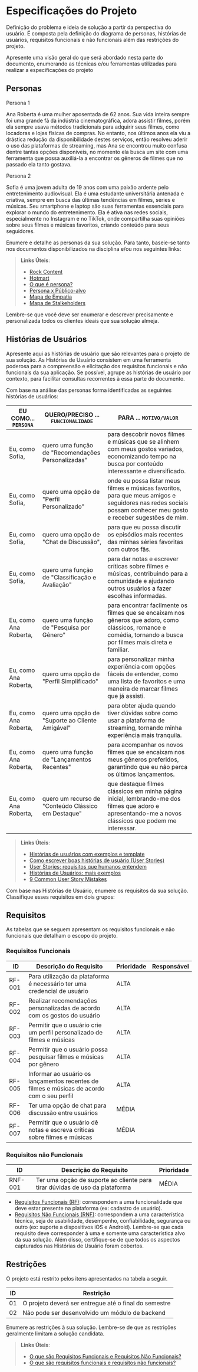 # Especificações do Projeto

Definição do problema e ideia de solução a partir da perspectiva do usuário. É composta pela definição do  diagrama de personas, histórias de usuários, requisitos funcionais e não funcionais além das restrições do projeto.

Apresente uma visão geral do que será abordado nesta parte do documento, enumerando as técnicas e/ou ferramentas utilizadas para realizar a especificações do projeto

## Personas

Persona 1

Ana Roberta é uma mulher aposentada de 62 anos. Sua vida inteira sempre foi uma grande fã da indústria cinematográfica, adora assistir filmes, porém ela sempre usava métodos tradicionais para adquirir seus filmes, como locadoras e lojas físicas de compras. No entanto, nos últimos anos ela viu a drástica redução da disponibilidade destes serviços, então resolveu aderir o uso das plataformas de streaming, mas Ana se encontrou muito confusa dentre tantas opções disponíveis, no momento ela busca um site com uma ferramenta que possa auxiliá-la a encontrar os gêneros de filmes que no passado ela tanto gostava.

Persona 2

Sofia é uma jovem adulta de 19 anos com uma paixão ardente pelo entretenimento audiovisual. Ela é uma estudante universitária antenada e criativa, sempre em busca das últimas tendências em filmes, séries e músicas. Seu smartphone e laptop são suas ferramentas essenciais para explorar o mundo do entretenimento. Ela é ativa nas redes sociais, especialmente no Instagram e no TikTok, onde compartilha suas opiniões sobre seus filmes e músicas favoritos, criando conteúdo para seus seguidores.

Enumere e detalhe as personas da sua solução. Para tanto, baseie-se tanto nos documentos disponibilizados na disciplina e/ou nos seguintes links:

> **Links Úteis**:
> - [Rock Content](https://rockcontent.com/blog/personas/)
> - [Hotmart](https://blog.hotmart.com/pt-br/como-criar-persona-negocio/)
> - [O que é persona?](https://resultadosdigitais.com.br/blog/persona-o-que-e/)
> - [Persona x Público-alvo](https://flammo.com.br/blog/persona-e-publico-alvo-qual-a-diferenca/)
> - [Mapa de Empatia](https://resultadosdigitais.com.br/blog/mapa-da-empatia/)
> - [Mapa de Stalkeholders](https://www.racecomunicacao.com.br/blog/como-fazer-o-mapeamento-de-stakeholders/)
>
Lembre-se que você deve ser enumerar e descrever precisamente e personalizada todos os clientes ideais que sua solução almeja.

## Histórias de Usuários

Apresente aqui as histórias de usuário que são relevantes para o projeto de sua solução. As Histórias de Usuário consistem em uma ferramenta poderosa para a compreensão e elicitação dos requisitos funcionais e não funcionais da sua aplicação. Se possível, agrupe as histórias de usuário por contexto, para facilitar consultas recorrentes à essa parte do documento.

Com base na análise das personas forma identificadas as seguintes histórias de usuários:

|EU COMO... `PERSONA`| QUERO/PRECISO ... `FUNCIONALIDADE` |PARA ... `MOTIVO/VALOR`                 |
|--------------------|------------------------------------|----------------------------------------|
|Eu, como Sofia,     |quero uma função de "Recomendações Personalizadas"| para descobrir novos filmes e músicas que se alinhem com meus gostos variados, economizando tempo na busca por conteúdo interessante e diversificado.|
|Eu, como Sofia,     |quero uma opção de "Perfil Personalizado"| onde eu possa listar meus filmes e músicas favoritos, para que meus amigos e seguidores nas redes sociais possam conhecer meu gosto e receber sugestões de mim.|
|Eu, como Sofia,     |quero uma opção de "Chat de Discussão",| para que eu possa discutir os episódios mais recentes das minhas séries favoritas com outros fãs.|
|Eu, como Sofia,     |quero uma função de "Classificação e Avaliação"| para dar notas e escrever críticas sobre filmes e músicas, contribuindo para a comunidade e ajudando outros usuários a fazer escolhas informadas.|
|Eu, como Ana Roberta,|quero uma função de "Pesquisa por Gênero"| para encontrar facilmente os filmes que se encaixam nos gêneros que adoro, como clássicos, romance e comédia, tornando a busca por filmes mais direta e familiar.|
|Eu, como Ana Roberta, |quero uma opção de "Perfil Simplificado"| para personalizar minha experiência com opções fáceis de entender, como uma lista de favoritos e uma maneira de marcar filmes que já assisti.|
|Eu, como Ana Roberta, |quero uma opção de "Suporte ao Cliente Amigável"| para obter ajuda quando tiver dúvidas sobre como usar a plataforma de streaming, tornando minha experiência mais tranquila.|
|Eu, como Ana Roberta, |quero uma função de "Lançamentos Recentes"| para acompanhar os novos filmes que se encaixam nos meus gêneros preferidos, garantindo que eu não perca os últimos lançamentos.|
|Eu, como Ana Roberta, |quero um recurso de "Conteúdo Clássico em Destaque"| que destaque filmes clássicos em minha página inicial, lembrando-me dos filmes que adoro e apresentando-me a novos clássicos que podem me interessar.|

> **Links Úteis**:
> - [Histórias de usuários com exemplos e template](https://www.atlassian.com/br/agile/project-management/user-stories)
> - [Como escrever boas histórias de usuário (User Stories)](https://medium.com/vertice/como-escrever-boas-users-stories-hist%C3%B3rias-de-usu%C3%A1rios-b29c75043fac)
> - [User Stories: requisitos que humanos entendem](https://www.luiztools.com.br/post/user-stories-descricao-de-requisitos-que-humanos-entendem/)
> - [Histórias de Usuários: mais exemplos](https://www.reqview.com/doc/user-stories-example.html)
> - [9 Common User Story Mistakes](https://airfocus.com/blog/user-story-mistakes/)

Com base nas Histórias de Usuário, enumere os requisitos da sua solução. Classifique esses requisitos em dois grupos:

## Requisitos

As tabelas que se seguem apresentam os requisitos funcionais e não funcionais que detalham o escopo do projeto.

### Requisitos Funcionais

|ID    | Descrição do Requisito  | Prioridade | Responsável |
|------|-----------------------------------------|----| ----|
|RF-001| Para utilização da plataforma é necessário ter uma credencial de usuário                     | ALTA |  |
|RF-002| Realizar recomendações personalizadas de acordo com os gostos do usuário                     | ALTA |  |
|RF-003| Permitir que o usuário crie um perfil personalizado de filmes e músicas                      | ALTA |  |
|RF-004| Permitir que o usuário possa pesquisar filmes e músicas por gênero                           | ALTA |  |
|RF-005| Informar ao usuário os lançamentos recentes de filmes e músicas de acordo com o seu perfil   | ALTA |  |
|RF-006| Ter uma opção de chat para discussão entre usuários                                          | MÉDIA | |
|RF-007| Permitir que o usuário dê notas e escreva críticas sobre filmes e músicas                    | MÉDIA | |

### Requisitos não Funcionais

|ID     | Descrição do Requisito  |Prioridade |
|-------|-------------------------|----|
|RNF-001| Ter uma opção de suporte ao cliente para tirar dúvidas de uso da plataforma | MÉDIA | 

- [Requisitos Funcionais
 (RF)](https://pt.wikipedia.org/wiki/Requisito_funcional):
 correspondem a uma funcionalidade que deve estar presente na
  plataforma (ex: cadastro de usuário).
- [Requisitos Não Funcionais
  (RNF)](https://pt.wikipedia.org/wiki/Requisito_n%C3%A3o_funcional):
  correspondem a uma característica técnica, seja de usabilidade,
  desempenho, confiabilidade, segurança ou outro (ex: suporte a
  dispositivos iOS e Android).
Lembre-se que cada requisito deve corresponder à uma e somente uma
característica alvo da sua solução. Além disso, certifique-se de que
todos os aspectos capturados nas Histórias de Usuário foram cobertos.

## Restrições

O projeto está restrito pelos itens apresentados na tabela a seguir.

|ID| Restrição                                             |
|--|-------------------------------------------------------|
|01| O projeto deverá ser entregue até o final do semestre |
|02| Não pode ser desenvolvido um módulo de backend        |


Enumere as restrições à sua solução. Lembre-se de que as restrições geralmente limitam a solução candidata.

> **Links Úteis**:
> - [O que são Requisitos Funcionais e Requisitos Não Funcionais?](https://codificar.com.br/requisitos-funcionais-nao-funcionais/)
> - [O que são requisitos funcionais e requisitos não funcionais?](https://analisederequisitos.com.br/requisitos-funcionais-e-requisitos-nao-funcionais-o-que-sao/)

